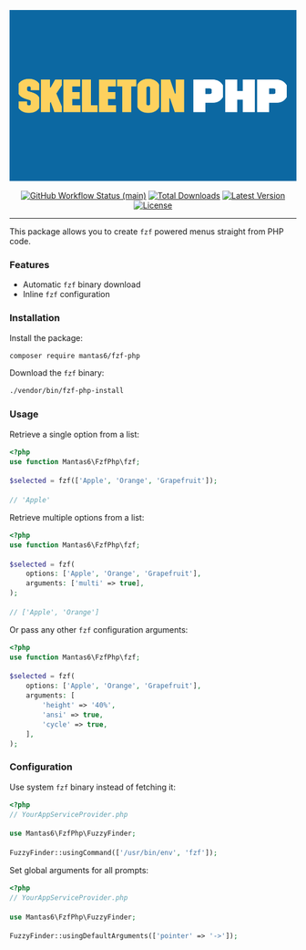 <p align="center">
    <img src="https://raw.githubusercontent.com/mantas6/fzf-php/main/docs/example.png" height="300" alt="Skeleton Php">
    <p align="center">
        <a href="https://github.com/mantas6/fzf-php/actions"><img alt="GitHub Workflow Status (main)" src="https://github.com/mantas6/fzf-php/actions/workflows/tests.yml/badge.svg"></a>
        <a href="https://packagist.org/packages/mantas6/fzf-php"><img alt="Total Downloads" src="https://img.shields.io/packagist/dt/mantas6/fzf-php"></a>
        <a href="https://packagist.org/packages/mantas6/fzf-php"><img alt="Latest Version" src="https://img.shields.io/packagist/v/mantas6/fzf-php"></a>
        <a href="https://packagist.org/packages/mantas6/fzf-php"><img alt="License" src="https://img.shields.io/packagist/l/mantas6/fzf-php"></a>
    </p>
</p>

------
This package allows you to create `fzf` powered menus straight from PHP code.

### Features
- Automatic `fzf` binary download
- Inline `fzf` configuration

### Installation

Install the package:

```sh
composer require mantas6/fzf-php
```

Download the `fzf` binary:

```sh
./vendor/bin/fzf-php-install
```

### Usage

Retrieve a single option from a list:
```php
<?php
use function Mantas6\FzfPhp\fzf;

$selected = fzf(['Apple', 'Orange', 'Grapefruit']);

// 'Apple'
```

Retrieve multiple options from a list:
```php
<?php
use function Mantas6\FzfPhp\fzf;

$selected = fzf(
    options: ['Apple', 'Orange', 'Grapefruit'],
    arguments: ['multi' => true],
);

// ['Apple', 'Orange']
```

Or pass any other `fzf` configuration arguments:
```php
<?php
use function Mantas6\FzfPhp\fzf;

$selected = fzf(
    options: ['Apple', 'Orange', 'Grapefruit'],
    arguments: [
        'height' => '40%',
        'ansi' => true,
        'cycle' => true,
    ],
);
```

### Configuration

Use system `fzf` binary instead of fetching it:
```php
<?php
// YourAppServiceProvider.php

use Mantas6\FzfPhp\FuzzyFinder;

FuzzyFinder::usingCommand(['/usr/bin/env', 'fzf']);
```

Set global arguments for all prompts:
```php
<?php
// YourAppServiceProvider.php

use Mantas6\FzfPhp\FuzzyFinder;

FuzzyFinder::usingDefaultArguments(['pointer' => '->']);
```

